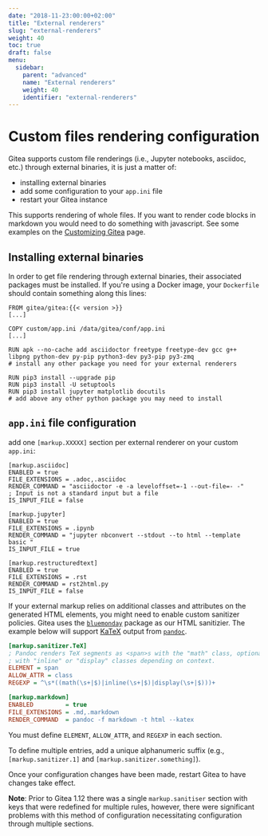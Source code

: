 ```yaml
---
date: "2018-11-23:00:00+02:00"
title: "External renderers"
slug: "external-renderers"
weight: 40
toc: true
draft: false
menu:
  sidebar:
    parent: "advanced"
    name: "External renderers"
    weight: 40
    identifier: "external-renderers"
---
```


# Custom files rendering configuration

Gitea supports custom file renderings (i.e., Jupyter notebooks, asciidoc, etc.) through external binaries, 
it is just a matter of:

* installing external binaries
* add some configuration to your `app.ini` file
* restart your Gitea instance

This supports rendering of whole files. If you want to render code blocks in markdown you would need to do something with javascript. See some examples on the [Customizing Gitea](../customizing-gitea) page.

## Installing external binaries

In order to get file rendering through external binaries, their associated packages must be installed. 
If you're using a Docker image, your `Dockerfile` should contain something along this lines:

```
FROM gitea/gitea:{{< version >}}
[...]

COPY custom/app.ini /data/gitea/conf/app.ini
[...]

RUN apk --no-cache add asciidoctor freetype freetype-dev gcc g++ libpng python-dev py-pip python3-dev py3-pip py3-zmq
# install any other package you need for your external renderers

RUN pip3 install --upgrade pip
RUN pip3 install -U setuptools
RUN pip3 install jupyter matplotlib docutils 
# add above any other python package you may need to install
```

## `app.ini` file configuration

add one `[markup.XXXXX]` section per external renderer on your custom `app.ini`:

```
[markup.asciidoc]
ENABLED = true
FILE_EXTENSIONS = .adoc,.asciidoc
RENDER_COMMAND = "asciidoctor -e -a leveloffset=-1 --out-file=- -"
; Input is not a standard input but a file
IS_INPUT_FILE = false

[markup.jupyter]
ENABLED = true
FILE_EXTENSIONS = .ipynb
RENDER_COMMAND = "jupyter nbconvert --stdout --to html --template basic "
IS_INPUT_FILE = true

[markup.restructuredtext]
ENABLED = true
FILE_EXTENSIONS = .rst
RENDER_COMMAND = rst2html.py
IS_INPUT_FILE = false
```

If your external markup relies on additional classes and attributes on the generated HTML elements, you might need to enable custom sanitizer policies. Gitea uses the [`bluemonday`](https://godoc.org/github.com/microcosm-cc/bluemonday) package as our HTML sanitizier. The example below will support [KaTeX](https://katex.org/) output from [`pandoc`](https://pandoc.org/).

```ini
[markup.sanitizer.TeX]
; Pandoc renders TeX segments as <span>s with the "math" class, optionally
; with "inline" or "display" classes depending on context.
ELEMENT = span
ALLOW_ATTR = class
REGEXP = ^\s*((math(\s+|$)|inline(\s+|$)|display(\s+|$)))+

[markup.markdown]
ENABLED         = true
FILE_EXTENSIONS = .md,.markdown
RENDER_COMMAND  = pandoc -f markdown -t html --katex
```

You must define `ELEMENT`, `ALLOW_ATTR`, and `REGEXP` in each section.

To define multiple entries, add a unique alphanumeric suffix (e.g., `[markup.sanitizer.1]` and `[markup.sanitizer.something]`).

Once your configuration changes have been made, restart Gitea to have changes take effect.

**Note**: Prior to Gitea 1.12 there was a single `markup.sanitiser` section with keys that were redefined for multiple rules, however,
there were significant problems with this method of configuration necessitating configuration through multiple sections.